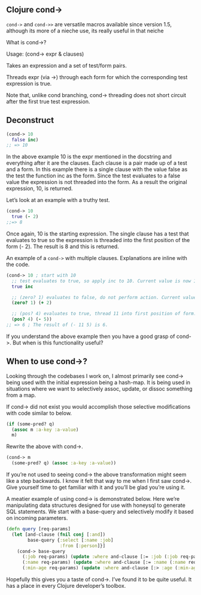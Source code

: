 ## Clojure cond->

`cond->` and `cond->>` are versatile macros available since version 1.5, although its more of a nieche use, its really useful in that neiche

What is cond->?

Usage: (cond-> expr & clauses)

Takes an expression and a set of test/form pairs.

Threads expr (via ->) through each form for which the corresponding test expression is true.

Note that, unlike cond branching, cond-> threading does not short circuit after the first true test expression.

## Deconstruct

```clojure
(cond-> 10
  false inc)
;; => 10
```

In the above example 10 is the expr mentioned in the docstring and everything after it are the clauses. Each clause is a pair made up of a test and a form. In this example there is a single clause with the value false as the test the function inc as the form. Since the test evaluates to a false value the expression is not threaded into the form. As a result the original expression, 10, is returned.

Let’s look at an example with a truthy test.
```clojure
(cond-> 10
  true (- 2)
;;=> 8
```
Once again, 10 is the starting expression. The single clause has a test that evaluates to true so the expression is threaded into the first position of the form (- 2). The result is 8 and this is returned.

An example of a `cond->` with multiple clauses. Explanations are inline with the code.

```clojure
(cond-> 10 ; start with 10
  ;; test evaluates to true, so apply inc to 10. Current value is now 11.
  true inc

  ;; (zero? 1) evaluates to false, do not perform action. Current value stays 11.
  (zero? 1) (+ 2)

  ;; (pos? 4) evaluates to true, thread 11 into first position of form.
  (pos? 4) (- 5))
;; => 6 ; The result of (- 11 5) is 6.
```

If you understand the above example then you have a good grasp of cond->. But when is this functionality useful?

## When to use cond->?

Looking through the codebases I work on, I almost primarily see cond-> being used with the initial expression being a hash-map. It is being used in situations where we want to selectively assoc, update, or dissoc something from a map.

If cond-> did not exist you would accomplish those selective modifications with code similar to below.

```clojure
(if (some-pred? q)
  (assoc m :a-key :a-value)
  m)
```

Rewrite the above with cond->.

```clojure
(cond-> m
  (some-pred? q) (assoc :a-key :a-value))
```

If you’re not used to seeing cond-> the above transformation might seem like a step backwards. I know it felt that way to me when I first saw cond->. Give yourself time to get familiar with it and you’ll be glad you’re using it.

A meatier example of using cond-> is demonstrated below. Here we’re manipulating data structures designed for use with honeysql to generate SQL statements. We start with a base-query and selectively modify it based on incoming parameters.

```clojure
(defn query [req-params]
  (let [and-clause (fnil conj [:and])
        base-query {:select [:name :job]
                    :from [:person]}]
    (cond-> base-query
      (:job req-params) (update :where and-clause [:= :job (:job req-params)])
      (:name req-params) (update :where and-clause [:= :name (:name req-params)])
      (:min-age req-params) (update :where and-clause [:> :age (:min-age req-params)]))))
```

Hopefully this gives you a taste of cond->. I’ve found it to be quite useful. It has a place in every Clojure developer’s toolbox.
